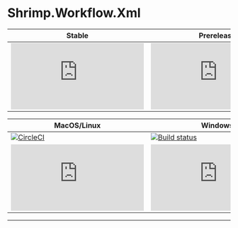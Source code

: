 # Shrimp.Workflow.Xml

Stable | Prerelease
--- | ---
[![NuGet Badge](https://buildstats.info/nuget/Shrimp.Workflow.Xml)](https://www.nuget.org/packages/Shrimp.Workflow.Xml/) | [![NuGet Badge](https://buildstats.info/nuget/Shrimp.Workflow.Xml?includePreReleases=true)](https://www.nuget.org/packages/Shrimp.Workflow.Xml/)


MacOS/Linux | Windows
--- | ---
[![CircleCI](https://circleci.com/gh/myName/Shrimp.Workflow.Xml.svg?style=svg)](https://circleci.com/gh/myName/Shrimp.Workflow.Xml) | [![Build status](https://ci.appveyor.com/api/projects/status/0qnls95ohaytucsi?svg=true)](https://ci.appveyor.com/project/myName/Shrimp.Workflow.Xml)
[![Build History](https://buildstats.info/circleci/chart/myName/Shrimp.Workflow.Xml)](https://circleci.com/gh/myName/Shrimp.Workflow.Xml) | [![Build History](https://buildstats.info/appveyor/chart/myName/Shrimp.Workflow.Xml)](https://ci.appveyor.com/project/myName/Shrimp.Workflow.Xml)

---
